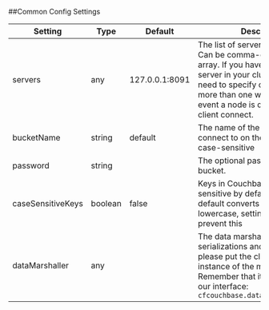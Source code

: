 ##Common Config Settings

| Setting | Type | Default | Description |
| -- | -- | -- | -- |
| servers           | any     | 127.0.0.1:8091 | The list of servers to connect to. Can be comma-delimited list or an array. If you have more than one server in your cluster, you only need to specify one, but adding more than one will help in the event a node is down when the client connect.  |
| bucketName        | string  | default        | The name of the bucket to connect to on the cluster. This is case-sensitive |
| password          | string  |                | The optional password of the bucket. |
| caseSensitiveKeys | boolean | false          | Keys in Couchbase are case sensitive by default, the SDK by default converts all keys to lowercase, setting this to *true* will prevent this |
| dataMarshaller    | any     |                | The data marshaller to use for serializations and deserializations, please put the class path or the instance of the marshaller to use. Remember that it must implement our interface: `cfcouchbase.data.IDataMarshaller` |
